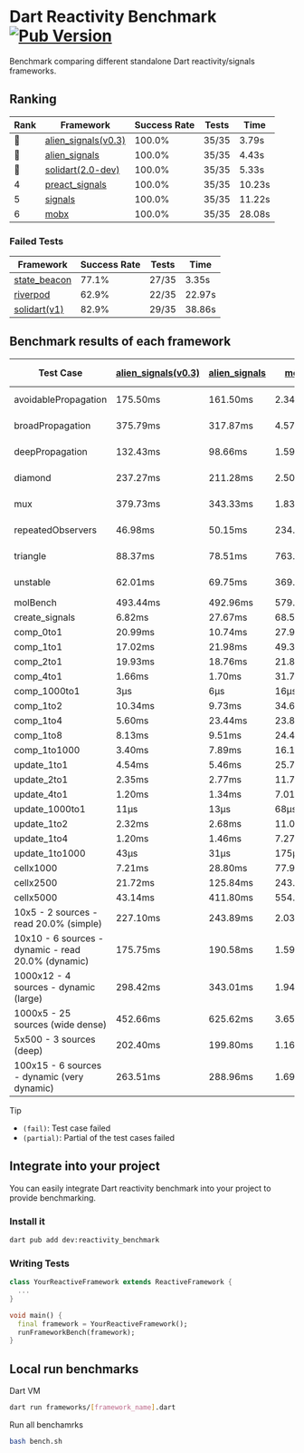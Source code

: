 # Dart Reactivity Benchmark [![Pub Version](https://img.shields.io/pub/v/reactivity_benchmark)](https://pub.dev/packages/reactivity_benchmark)

Benchmark comparing different standalone Dart reactivity/signals frameworks.

## Ranking

<!-- ranking start -->
| Rank | Framework | Success Rate | Tests | Time |
|------|-----------|--------------|-------|------|
| 🥇 | [alien_signals(v0.3)](https://github.com/medz/alien-signals-dart) | 100.0% | 35/35 | 3.79s |
| 🥈 | [alien_signals](https://github.com/medz/alien-signals-dart) | 100.0% | 35/35 | 4.43s |
| 🥉 | [solidart(2.0-dev)](https://github.com/nank1ro/solidart/tree/dev) | 100.0% | 35/35 | 5.33s |
| 4 | [preact_signals](https://pub.dev/packages/preact_signals) | 100.0% | 35/35 | 10.23s |
| 5 | [signals](https://github.com/rodydavis/signals.dart) | 100.0% | 35/35 | 11.22s |
| 6 | [mobx](https://github.com/mobxjs/mobx.dart) | 100.0% | 35/35 | 28.08s |

<!-- ranking end -->

### **Failed Tests**

<!-- fail start -->
| Framework | Success Rate | Tests | Time |
|-----------|--------------|-------|------|
| [state_beacon](https://github.com/jinyus/dart_beacon) | 77.1% | 27/35 | 3.35s |
| [riverpod](https://github.com/rrousselGit/riverpod) | 62.9% | 22/35 | 22.97s |
| [solidart(v1)](https://github.com/nank1ro/solidart) | 82.9% | 29/35 | 38.86s |

<!-- fail end -->

## Benchmark results of each framework

<!-- test-case start -->
| Test Case | [alien_signals(v0.3)](https://github.com/medz/alien-signals-dart) | [alien_signals](https://github.com/medz/alien-signals-dart) | [mobx](https://github.com/mobxjs/mobx.dart) | [preact_signals](https://pub.dev/packages/preact_signals) | [riverpod](https://github.com/rrousselGit/riverpod) | [signals](https://github.com/rodydavis/signals.dart) | [solidart(2.0-dev)](https://github.com/nank1ro/solidart/tree/dev) | [solidart(v1)](https://github.com/nank1ro/solidart) | [state_beacon](https://github.com/jinyus/dart_beacon) |
|---|---|---|---|---|---|---|---|---|---|
| avoidablePropagation | 175.50ms | 161.50ms | 2.34s | 199.23ms | 1.37s | 209.78ms | 275.01ms | 2.11s | 166.45ms (fail) |
| broadPropagation | 375.79ms | 317.87ms | 4.57s | 451.58ms | 82.91ms (fail) | 450.41ms | 511.20ms | 5.41s | 6.25ms (fail) |
| deepPropagation | 132.43ms | 98.66ms | 1.59s | 175.36ms | 2.05s (fail) | 164.96ms | 170.96ms | 1.96s | 142.50ms (fail) |
| diamond | 237.27ms | 211.28ms | 2.50s | 286.07ms | 2.99s (fail) | 279.37ms | 351.36ms | 3.42s | 183.83ms (fail) |
| mux | 379.73ms | 343.33ms | 1.83s | 403.35ms | 579.56ms (fail) | 409.98ms | 442.18ms | 2.01s | 191.68ms (fail) |
| repeatedObservers | 46.98ms | 50.15ms | 234.46ms | 39.34ms | 393.73ms (fail) | 44.49ms | 81.74ms | 213.19ms | 52.83ms (fail) |
| triangle | 88.37ms | 78.51ms | 763.91ms | 98.39ms | 972.16ms (fail) | 102.78ms | 117.62ms | 1.12s | 75.98ms (fail) |
| unstable | 62.01ms | 69.75ms | 369.92ms | 70.09ms | 642.67ms (fail) | 79.45ms | 96.79ms | 341.73ms | 335.85ms (fail) |
| molBench | 493.44ms | 492.96ms | 579.45ms | 486.25ms | 12.20ms | 485.18ms | 494.08ms | 1.70s | 925μs |
| create_signals | 6.82ms | 27.67ms | 68.50ms | 4.58ms | 27.20ms | 24.96ms | 103.07ms | 84.41ms | 59.10ms |
| comp_0to1 | 20.99ms | 10.74ms | 27.96ms | 17.24ms | 13.63ms | 11.57ms | 38.88ms | 35.48ms | 52.89ms |
| comp_1to1 | 17.02ms | 21.98ms | 49.30ms | 14.25ms | 23.13ms | 17.99ms | 40.39ms | 45.06ms | 54.38ms |
| comp_2to1 | 19.93ms | 18.76ms | 21.85ms | 17.02ms | 24.72ms | 10.87ms | 37.80ms | 39.72ms | 35.74ms |
| comp_4to1 | 1.66ms | 1.70ms | 31.78ms | 13.89ms | 4.38ms | 3.95ms | 13.63ms | 21.18ms | 16.00ms |
| comp_1000to1 | 3μs | 6μs | 16μs | 4μs | 3μs | 4μs | 20μs | 3.01ms | 41μs |
| comp_1to2 | 10.34ms | 9.73ms | 34.68ms | 18.26ms | 11.56ms | 15.96ms | 40.31ms | 30.16ms | 44.63ms |
| comp_1to4 | 5.60ms | 23.44ms | 23.80ms | 31.81ms | 24.26ms | 14.03ms | 22.55ms | 27.57ms | 43.19ms |
| comp_1to8 | 8.13ms | 9.51ms | 24.41ms | 7.09ms | 4.79ms | 7.57ms | 21.90ms | 23.06ms | 41.99ms |
| comp_1to1000 | 3.40ms | 7.89ms | 16.18ms | 6.22ms | 4.77ms | 6.15ms | 16.77ms | 18.15ms | 38.29ms |
| update_1to1 | 4.54ms | 5.46ms | 25.78ms | 8.63ms | 85.89ms | 8.89ms | 15.98ms | 43.16ms | 5.65ms |
| update_2to1 | 2.35ms | 2.77ms | 11.75ms | 4.36ms | 43.17ms | 4.51ms | 7.81ms | 21.37ms | 2.83ms |
| update_4to1 | 1.20ms | 1.34ms | 7.01ms | 2.20ms | 20.64ms | 2.25ms | 4.00ms | 10.83ms | 1.44ms |
| update_1000to1 | 11μs | 13μs | 68μs | 21μs | 170μs | 22μs | 41μs | 117μs | 14μs |
| update_1to2 | 2.32ms | 2.68ms | 11.00ms | 4.64ms | 43.50ms | 4.51ms | 8.01ms | 21.28ms | 2.84ms |
| update_1to4 | 1.20ms | 1.46ms | 7.27ms | 2.17ms | 20.73ms | 2.23ms | 4.12ms | 10.80ms | 1.45ms |
| update_1to1000 | 43μs | 31μs | 175μs | 766μs | 104μs | 50μs | 171μs | 211μs | 371μs |
| cellx1000 | 7.21ms | 28.80ms | 77.91ms | 9.62ms | N/A | 10.79ms | 12.38ms | 156.23ms | 5.24ms |
| cellx2500 | 21.72ms | 125.84ms | 243.69ms | 25.72ms | N/A | 32.53ms | 32.42ms | 451.54ms | 22.74ms |
| cellx5000 | 43.14ms | 411.80ms | 554.20ms | 65.52ms | N/A | 59.92ms | 69.88ms | 1.08s | 52.82ms |
| 10x5 - 2 sources - read 20.0% (simple) | 227.10ms | 243.89ms | 2.03s | 438.59ms | 2.22s | 534.62ms | 366.08ms | 2.54s (partial) | 235.69ms |
| 10x10 - 6 sources - dynamic - read 20.0% (dynamic) | 175.75ms | 190.58ms | 1.59s | 274.89ms | 1.46s (partial) | 291.67ms | 244.46ms | 2.32s (partial) | 196.86ms |
| 1000x12 - 4 sources - dynamic (large) | 298.42ms | 343.01ms | 1.94s | 3.67s | 2.47s (partial) | 3.93s | 461.71ms | 3.94s (partial) | 329.12ms |
| 1000x5 - 25 sources (wide dense) | 452.66ms | 625.62ms | 3.65s | 2.71s | 4.28s | 3.29s | 587.87ms | 5.03s (partial) | 490.61ms |
| 5x500 - 3 sources (deep) | 202.40ms | 199.80ms | 1.16s | 226.90ms | 1.36s | 224.24ms | 251.83ms | 1.92s (partial) | 204.02ms |
| 100x15 - 6 sources - dynamic (very dynamic) | 263.51ms | 288.96ms | 1.69s | 447.20ms | 1.75s (partial) | 480.79ms | 382.27ms | 2.70s (partial) | 257.08ms |

<!-- test-case end -->

> [!TIP]
> - `(fail)`: Test case failed
> - `(partial)`: Partial of the test cases failed

## Integrate into your project

You can easily integrate Dart reactivity benchmark into your project to provide benchmarking.

### Install it

```bash
dart pub add dev:reactivity_benchmark
```

### Writing Tests

```dart
class YourReactiveFramework extends ReactiveFramework {
  ...
}

void main() {
  final framework = YourReactiveFramework();
  runFrameworkBench(framework);
}
```

## Local run benchmarks

Dart VM
```bash
dart run frameworks/[framework_name].dart
```

Run all benchamrks
```bash
bash bench.sh
```
